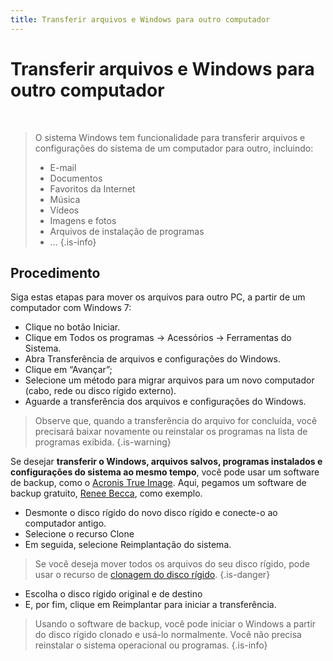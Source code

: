 ```yaml
---
title: Transferir arquivos e Windows para outro computador
---
```


# Transferir arquivos e Windows para outro computador

​


>O sistema Windows tem funcionalidade para transferir arquivos e configurações do sistema de um computador para outro, incluindo:
>
>* E-mail
>* Documentos
>* Favoritos da Internet
>* Música
>* Vídeos
>* Imagens e fotos
>* Arquivos de instalação de programas
>* ...
{.is-info}

## Procedimento​ <a id="procedure"></a>

Siga estas etapas para mover os arquivos para outro PC, a partir de um computador com Windows 7:

* Clique no botão Iniciar.
* Clique em Todos os programas -&gt; Acessórios -&gt; Ferramentas do Sistema.
* Abra Transferência de arquivos e configurações do Windows.
* Clique em “Avançar”;
* Selecione um método para migrar arquivos para um novo computador \(cabo, rede ou disco rígido externo\).
* Aguarde a transferência dos arquivos e configurações do Windows.


>Observe que, quando a transferência do arquivo for concluída, você precisará baixar novamente ou reinstalar os programas na lista de programas exibida.
{.is-warning}

Se desejar **transferir o Windows, arquivos salvos, programas instalados e configurações do sistema ao mesmo tempo**, você pode usar um software de backup, como o [Acronis True Image](https://www.acronis.com/en-us/). Aqui, pegamos um software de backup gratuito, [Renee Becca](https://www.reneelab.biz/download-center/renee-becca), como exemplo.

* Desmonte o disco rígido do novo disco rígido e conecte-o ao computador antigo.
* Selecione o recurso Clone
* Em seguida, selecione Reimplantação do sistema.


>Se você deseja mover todos os arquivos do seu disco rígido, pode usar o recurso de [clonagem do disco rígido](https://www.reneelab.biz/clonar-hd.html).
{.is-danger}

* Escolha o disco rígido original e de destino
* E, por fim, clique em Reimplantar para iniciar a transferência.


>Usando o software de backup, você pode iniciar o Windows a partir do disco rígido clonado e usá-lo normalmente. Você não precisa reinstalar o sistema operacional ou programas.
{.is-info}

